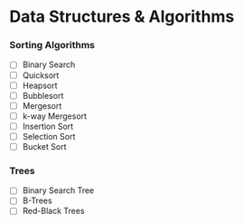 # Data Structures & Algorithms
### Sorting Algorithms
- [ ] Binary Search
- [ ] Quicksort
- [ ] Heapsort
- [ ] Bubblesort
- [ ] Mergesort
- [ ] k-way Mergesort
- [ ] Insertion Sort
- [ ] Selection Sort
- [ ] Bucket Sort

### Trees
- [ ] Binary Search Tree
- [ ] B-Trees
- [ ] Red-Black Trees
